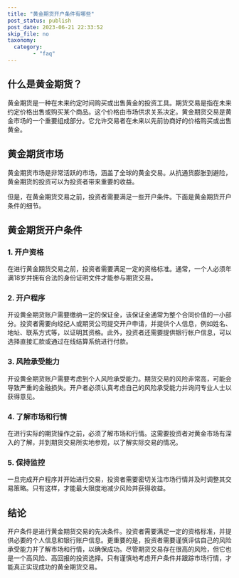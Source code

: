```yaml
---
title: "黄金期货开户条件有哪些"
post_status: publish
post_date: 2023-06-21 22:33:52
skip_file: no
taxonomy:
  category:
        - "faq"
---
```


## 什么是黄金期货？

黄金期货是一种在未来约定时间购买或出售黄金的投资工具。期货交易是指在未来约定价格出售或购买某个商品。这个价格由市场供求关系决定。黄金期货交易是黄金市场的一个重要组成部分。它允许交易者在未来以先前协商好的价格购买或出售黄金。

## 黄金期货市场

黄金期货市场是非常活跃的市场，涵盖了全球的黄金交易。从抗通货膨胀到避险，黄金期货的投资可以为投资者带来重要的收益。

但是，在黄金期货交易之前，投资者需要满足一些开户条件。下面是黄金期货开户条件的细节。

## 黄金期货开户条件

### 1. 开户资格

在进行黄金期货交易之前，投资者需要满足一定的资格标准。通常，一个人必须年满18岁并拥有合法的身份证明文件才能参与期货交易。

### 2. 开户程序

开设黄金期货账户需要缴纳一定的保证金，该保证金通常为整个合同价值的一小部分。投资者需要向经纪人或期货公司提交开户申请，并提供个人信息，例如姓名、地址、联系方式等，以证明其资格。此外，投资者还需要提供银行帐户信息，可以选择直接汇款或通过在线结算系统进行付款。

### 3. 风险承受能力

开设黄金期货账户需要考虑到个人风险承受能力。期货交易的风险非常高，可能会导致严重的金融损失。开户者必须认真考虑自己的风险承受能力并询问专业人士以获得意见。

### 4. 了解市场和行情

在进行实际的期货操作之前，必须了解市场和行情。这需要投资者对黄金市场有深入的了解，并到期货交易所实地参观，以了解实际交易的情况。

### 5. 保持监控

一旦完成开户程序并开始进行交易，投资者需要密切关注市场行情并及时调整其交易策略。只有这样，才能最大限度地减少风险并获得收益。

## 结论

开户条件是进行黄金期货交易的先决条件。投资者需要满足一定的资格标准，并提供必要的个人信息和银行账户信息。更重要的是，投资者需要谨慎评估自己的风险承受能力并了解市场和行情，以确保成功。尽管期货交易存在很高的风险，但它也是一个高风险、高回报的投资选择。只有谨慎地考虑开户条件并跟踪市场行情，才能真正实现成功的黄金期货交易。
